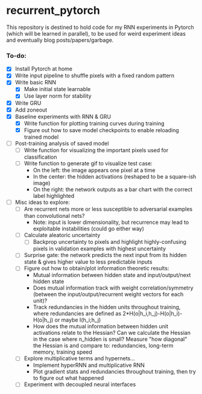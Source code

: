 # recurrent_pytorch
This repository is destined to hold code for my RNN experiments in Pytorch (which will be learned in parallel), to be used for weird experiment ideas and eventually blog posts/papers/garbage.

### To-do:
- [X] Install Pytorch at home
- [X] Write input pipeline to shuffle pixels with a fixed random pattern
- [X] Write basic RNN
  - [X] Make initial state learnable
  - [X] Use layer norm for stability
- [X] Write GRU
- [X] Add zoneout
- [X] Baseline experiments with RNN & GRU
  - [X] Write function for plotting training curves during training
  - [X] Figure out how to save model checkpoints to enable reloading trained model
- [ ] Post-training analysis of saved model
  - [ ] Write function for visualizing the important pixels used for classification
  - [ ] Write function to generate gif to visualize test case:
    * On the left: the image appears one pixel at a time
    * In the center: the hidden activations (reshaped to be a square-ish image)
    * On the right: the network outputs as a bar chart with the correct label highlighted
- [ ] Misc ideas to explore:
  - [ ] Are recurrent nets more or less susceptible to adversarial examples than convolutional nets?
    * Note: input is lower dimensionality, but recurrence may lead to exploitable instabilities (could go either way)
  - [ ] Calculate aleatoric uncertainty
      - [ ] Backprop uncertainty to pixels and highlight highly-confusing pixels in validation examples with highest uncertainty
  - [ ] Surprise gate: the network predicts the next input from its hidden state & gives higher value to less predictable inputs
  - [ ] Figure out how to obtain/plot information theoretic results:
    * Mutual information between hidden state and input/output/next hidden state
    * Does mutual information track with weight correlation/symmetry (between the input/output/recurrent weight vectors for each unit)?
    * Track redundancies in the hidden units throughout training, where redundancies are defined as 2*H(o|h_i,h_j)-H(o|h_i)-H(o|h_j) or maybe I(h_i;h_j)
    * How does the mutual information between hidden unit activations relate to the Hessian? Can we calculate the Hessian in the case where n_hidden is small? Measure "how diagonal" the Hessian is and compare to: redundancies, long-term memory, training speed
  - [ ] Explore multiplicative terms and hypernets...
    * Implement hyperRNN and multiplicative RNN
    * Plot gradient stats and redundancies throughout training, then try to figure out what happened
  - [ ] Experiment with decoupled neural interfaces
